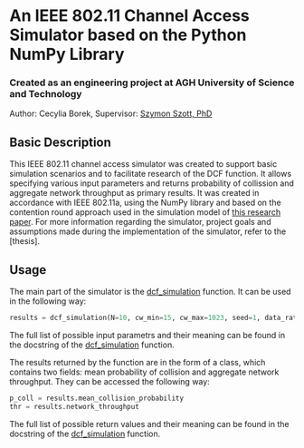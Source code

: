 # An IEEE 802.11 Channel Access Simulator based on the Python NumPy Library

### Created as an engineering project at AGH University of Science and Technology

Author: Cecylia Borek, Supervisor: [Szymon Szott, PhD](http://home.agh.edu.pl/~szott/)

## Basic Description

This IEEE 802.11 channel access simulator was created to support basic simulation scenarios and to facilitate research of the DCF function. It allows specifying various input parameters and returns probability of collission and aggregate network throughput as primary results. It was created in accordance with IEEE 802.11a, using the NumPy library and based on the contention round approach used in the simulation model of [this research paper](https://arxiv.org/abs/2007.14247). For more information regarding the simulator, project goals and assumptions made during the implementation of the simulator, refer to the [thesis].

## Usage

The main part of the simulator is the [dcf_simulation](https://github.com/cecyliaborek/DCF-NumPy-simulation/blob/master/simulation.py) function. It can be used in the following way:
```python
results = dcf_simulation(N=10, cw_min=15, cw_max=1023, seed=1, data_rate=54, control_rate=24, mac_payload=1500)
```
The full list of possible input parametrs and their meaning can be found in the docstring of the [dcf_simulation](https://github.com/cecyliaborek/DCF-NumPy-simulation/blob/master/simulation.py) function.

The results returned by the function are in the form of a class, which contains two fields: mean probability of collision and aggregate network throughput. They can be accessed the following way:

```python
p_coll = results.mean_collision_probability
thr = results.network_throughput
```
The full list of possible return values and their meaning can be found in the docstring of the [dcf_simulation](https://github.com/cecyliaborek/DCF-NumPy-simulation/blob/master/simulation.py) function.
